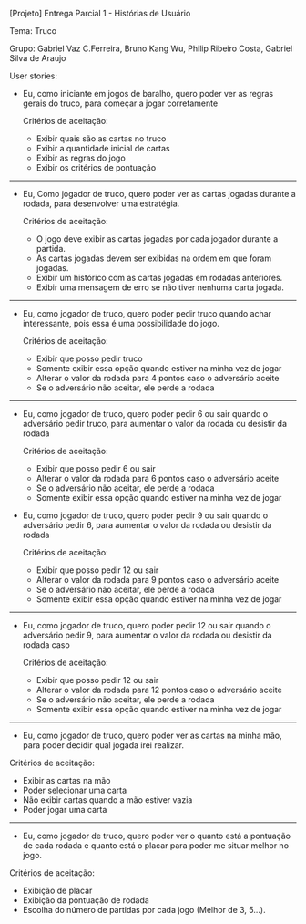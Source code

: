 [Projeto] Entrega Parcial 1 - Histórias de Usuário

Tema: Truco

Grupo: Gabriel Vaz C.Ferreira, Bruno Kang Wu, Philip Ribeiro Costa, Gabriel Silva de Araujo


User stories:

- Eu, como iniciante em jogos de baralho, quero poder ver as regras gerais do truco, para começar a jogar corretamente 

  Critérios de aceitação:
  - Exibir quais são as cartas no truco
  - Exibir a quantidade inicial de cartas
  - Exibir as regras do jogo
  - Exibir os critérios de pontuação

------------------------------------------------------------------------------------------------------

  
- Eu, Como jogador de truco, quero poder ver as cartas jogadas durante a rodada, para desenvolver uma estratégia.

  Critérios de aceitação:
  - O jogo deve exibir as cartas jogadas por cada jogador durante a partida.
  - As cartas jogadas devem ser exibidas na ordem em que foram jogadas.
  - Exibir um histórico com as cartas jogadas em rodadas anteriores.
  - Exibir uma mensagem de erro se não tiver nenhuma carta jogada.

-------------------------------------------------------------------------------------------------------

- Eu, como jogador de truco, quero poder pedir truco quando achar interessante, pois essa é uma possibilidade do jogo.


  Critérios de aceitação:
  - Exibir que posso pedir truco
  - Somente exibir essa opção quando estiver na minha vez de jogar
  - Alterar o valor da rodada para 4 pontos caso o adversário aceite
  - Se o adversário não aceitar, ele perde a rodada

------------------------------------------------------------------------------------------------------

- Eu, como jogador de truco, quero poder pedir 6 ou sair quando o adversário pedir truco, para aumentar o valor da rodada  ou desistir da rodada 

  Critérios de aceitação:
  - Exibir que posso pedir 6 ou sair
  - Alterar o valor da rodada para 6 pontos caso o adversário aceite
  - Se o adversário não aceitar, ele perde a rodada
  - Somente exibir essa opção quando estiver na minha vez de jogar
  
- Eu, como jogador de truco, quero poder pedir 9 ou sair quando o adversário pedir 6, para aumentar o valor da rodada ou desistir da rodada 

  Critérios de aceitação:
  - Exibir que posso pedir 12 ou sair
  - Alterar o valor da rodada para 9 pontos caso o adversário aceite
  - Se o adversário não aceitar, ele perde a rodada
  - Somente exibir essa opção quando estiver na minha vez de jogar
 
 -----------------------------------------------------------------------------------------------------------------------------------------------------------------------------------------------

- Eu, como jogador de truco, quero poder pedir 12 ou sair quando o adversário pedir 9, para aumentar o valor da rodada ou desistir da rodada caso

  Critérios de aceitação:
  - Exibir que posso pedir 12 ou sair
  - Alterar o valor da rodada para 12 pontos caso o adversário aceite
  - Se o adversário não aceitar, ele perde a rodada
  - Somente exibir essa opção quando estiver na minha vez de jogar

---------------------------------------------------------------------------------------------

- Eu, como jogador de truco, quero poder ver as cartas na minha mão, para poder decidir qual jogada irei realizar.

Critérios de aceitação:
- Exibir as cartas na mão
- Poder selecionar uma carta
- Não exibir cartas quando a mão estiver vazia
- Poder jogar uma carta

-----------------------------------------------------------------------------------------------------

 - Eu, como jogador de truco, quero poder ver o quanto está a pontuação de cada rodada e quanto está o placar para poder me situar melhor no jogo.

 Critérios de aceitação:
 - Exibição de placar 
 - Exibição da pontuação de rodada
 - Escolha do número de partidas por cada jogo (Melhor de 3, 5...).


